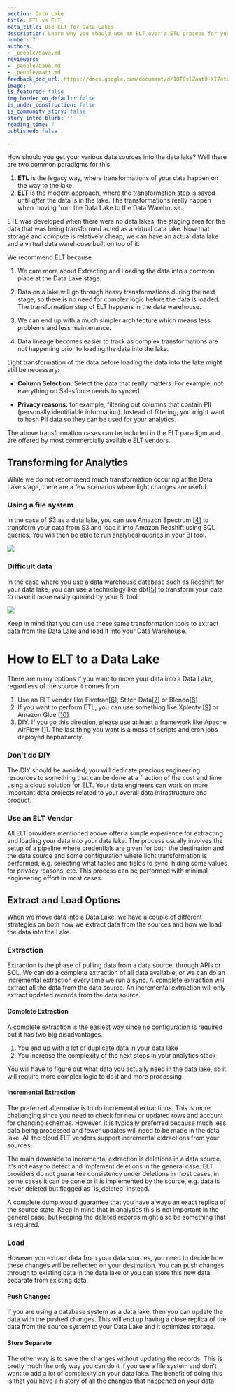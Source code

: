 ```yaml
---
section: Data Lake
title: ETL vs ELT
meta_title: Use ELT for Data Lakes
description: Learn why you should use an ELT over a ETL process for your Data Lake
number: 7
authors:
- _people/dave.md
reviewers:
- _people/dave.md
- _people/matt.md
feedback_doc_url: https://docs.google.com/document/d/1OTGslZaat0-XI74tzWy6kVDyZ21-4kUVzRLqYH-1nQ4/edit?usp=sharing
image: ''
is_featured: false
img_border_on_default: false
is_under_construction: false
is_community_story: false
story_intro_blurb: ''
reading_time: 7
published: false

---
```

How should you get your various data sources into the data lake? Well there are two common paradigms for this.

1. **ETL** is the legacy way, where transformations of your data happen on the way to the lake.
2. **ELT** is the modern approach, where the transformation step is saved until _after_ the data is in the lake. The transformations really happen when moving from the Data Lake to the Data Warehouse.

ETL was developed when there were no data lakes; the staging area for the data that was being transformed acted as a virtual data lake. Now that storage and compute is relatively cheap, we can have an actual data lake and a virtual data warehouse built on top of it.

We recommend ELT because

1. We care more about Extracting and Loading the data into a common place at the Data Lake stage.
2. Data on a lake will go through heavy transformations during the next stage, so there is no need for complex logic before the data is loaded. The transformation step of ELT happens in the data warehouse.
3. We can end up with a much simpler architecture which means less problems and less maintenance.

4. Data lineage becomes easier to track as complex transformations are not happening prior to loading the data into the lake.

Light transformation of the data before loading the data into the lake might still be necessary:

* **Column Selection:** Select the data that really matters. For example, not everything on Salesforce needs to synced.

* **Privacy reasons:** for example, filtering out columns that contain PII (personally identifiable information). Instead of filtering, you might want to hash PII data so they can be used for your analytics.

The above transformation cases can be included in the ELT paradigm and are offered by most commercially available ELT vendors.

## Transforming for Analytics

While we do not recommend much transformation occuring at the Data Lake stage, there are a few scenarios where light changes are useful.

### Using a file system

In the case of S3 as a data lake, you can use Amazon Spectrum \[[4](https://docs.aws.amazon.com/redshift/latest/dg/c-getting-started-using-spectrum.html)\] to transform your data from S3 and load it into Amazon Redshift using SQL queries. You will then be able to run analytical queries in your BI tool.

![](https://lh4.googleusercontent.com/f7KfBJoglxNjJu_1FiuZ4jfW9ooQEAqP05ZanTvm8KRHkNjSL1324KTO87v2ukfRK-tvD7y63rYwdSUo2iA4-gFCiG4BHsdB1G1LWDXx93STa8iu5PgTZUpseStZB2LVbwWP18Cl)

### Difficult data

In the case where you use a data warehouse database such as Redshift for your data lake, you can use a technology like dbt\[[5](https://getdbt.com/)\] to transform your data to make it more easily queried by your BI tool.

![](https://lh4.googleusercontent.com/lN8Ds8IuGx4LwhtEsoGohpMYvcmUb13Moid_ZYACKsP91EW7ilSVUPSKIAK1b-2qHvqjse-dIYCIm0JoEO-lgE11oPSMv_XL-7kyoOWEy-ab3m3Lde7aWq7Bqifm3OBFKzdWCCIF)

Keep in mind that you can use these same transformation tools to extract data from the Data Lake and load it into your Data Warehouse.

# How to ELT to a Data Lake

There are many options if you want to move your data into a Data Lake, regardless of the source it comes from.

1. Use an ELT vendor like Fivetran\[[6](https://fivetran.com/)\], Stitch Data\[[7](https://stitchdata.com)\] or Blendo\[[8](https://www.blendo.co)\]
2. If you want to perform ETL, you can use something like Xplenty \[[9](https://www.xplenty.com/)\] or Amazon Glue \[[10](https://aws.amazon.com/glue/)\]
3. DIY. If you go this direction, please use at least a framework like Apache AirFlow \[[1](https://airflow.apache.org/)\]. The last thing you want is a mess of scripts and cron jobs deployed haphazardly.

### Don’t do DIY

The DIY should be avoided, you will dedicate precious engineering resources to something that can be done at a fraction of the cost and time using a cloud solution for ELT. Your data engineers can work on more important data projects related to your overall data infrastructure and product.

### Use an ELT Vendor

All ELT providers mentioned above offer a simple experience for extracting and loading your data into your data lake. The process usually involves the setup of a pipeline where credentials are given for both the destination and the data source and some configuration where light transformation is performed, e.g. selecting what tables and fields to sync, hiding some values for privacy reasons, etc. This process can be performed with minimal engineering effort in most cases.

## Extract and Load Options

When we move data into a Data Lake, we have a couple of different strategies on both how we extract data from the sources and how we load the data into the Lake.

### Extraction

Extraction is the phase of pulling data from a data source, through APIs or SQL. We can do a complete extraction of all data available, or we can do an incremental extraction every time we run a sync. A complete extraction will extract all the data from the data source. An incremental extraction will only extract updated records from the data source.

#### Complete Extraction

A complete extraction is the easiest way since no configuration is required but it has two big disadvantages.

1. You end up with a lot of duplicate data in your data lake
2. You increase the complexity of the next steps in your analytics stack

You will have to figure out what data you actually need in the data lake, so it will require more complex logic to do it and more processing.

#### Incremental Extraction

The preferred alternative is to do incremental extractions. This is more challenging since you need to check for new or updated rows and account for changing schemas. However, it is typically preferred because much less data being processed and fewer updates will need to be made in the data lake. All the cloud ELT vendors support incremental extractions from your sources.

The main downside to incremental extraction is deletions in a data source. It's not easy to detect and implement deletions in the general case. ELT providers do not guarantee consistency under deletions in most cases, in some cases it can be done or it is implemented by the source, e.g. data is never deleted but flagged as \`is_deleted\` instead.

A complete dump would guarantee that you have always an exact replica of the source state. Keep in mind that in analytics this is not important in the general case, but keeping the deleted records might also be something that is required.

### Load

However you extract data from your data sources, you need to decide how these changes will be reflected on your destination. You can push changes through to existing data in the data lake or you can store this new data separate from existing data.

#### Push Changes

If you are using a database system as a data lake, then you can update the data with the pushed changes. This will end up having a close replica of the data from the source system to your Data Lake and it optimizes storage.

#### Store Separate

The other way is to save the changes without updating the records. This is pretty much the only way you can do it if you use a file system and don’t want to add a lot of complexity on your data lake. The benefit of doing this is that you have a history of all the changes that happened on your data.
